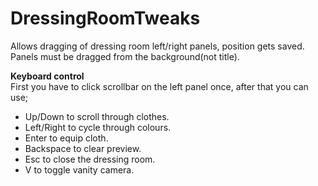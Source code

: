 # DressingRoomTweaks  
Allows dragging of dressing room left/right panels, position gets saved.  
Panels must be dragged from the background(not title).  

**Keyboard control**  
First you have to click scrollbar on the left panel once, after that you can use;  
* Up/Down to scroll through clothes.  
* Left/Right to cycle through colours.  
* Enter to equip cloth.  
* Backspace to clear preview.  
* Esc to close the dressing room.  
* V to toggle vanity camera.

